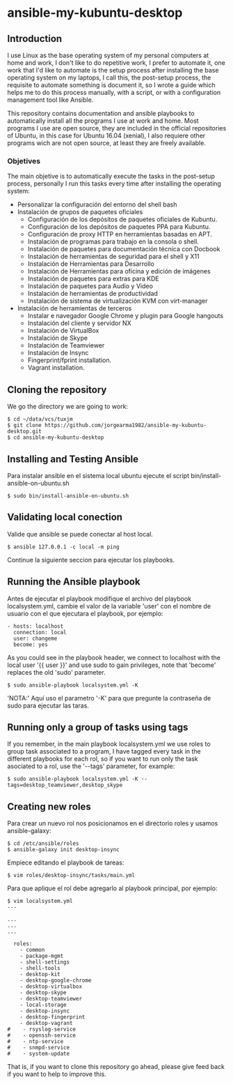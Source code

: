 # ansible-my-kubuntu-desktop

## Introduction

I use Linux as the base operating system of my personal computers at home and work, I don't like to do repetitive work, I prefer to automate it, one work that I'd like to automate is the setup process after installing the base operating system on my laptops, I call this, the post-setup process, the requisite to automate something is document it, so I wrote a guide which helps me to do this process manually, with a script, or with a configuration management tool like Ansible.

This repository contains documentation and ansible playbooks to automatically install all the programs I use at work and home. Most programs I use are open source, they are included in the official repositories of Ubuntu, in this case for Ubuntu 16.04 (xenial), I also requiere other programs wich are not open source, at least they are freely available.

### Objetives

The main objetive is to automatically execute the tasks in the post-setup process, personally I run this tasks every time after installing the operating system:

 * Personalizar la configuración del entorno del shell bash
 * Instalación de grupos de paquetes oficiales
   * Configuración de los depósitos de paquetes oficiales de Kubuntu.
   * Configuración de los depósitos de paquetes PPA para Kubuntu.
   * Configuración de proxy HTTP en herramientas basadas en APT.
   * Instalación de programas para trabajo en la consola o shell.
   * Instalación de paquetes para documentación técnica con Docbook
   * Instalación de herramientas de seguridad para el shell y X11
   * Instalación de Herramientas para Desarrollo
   * Instalación de Herramientas para oficina y edición de imágenes
   * Instalación de paquetes para extras para KDE
   * Instalación de paquetes para Audio y Video
   * Instalación de herramientas de productividad
   * Instalación de sistema de virtualización KVM con virt-manager
 * Instalación de herramientas de terceros
   * Instalar e navegador Google Chrome y plugin para Google hangouts
   * Instalación del cliente y servidor NX
   * Instalación de VirtualBox
   * Instalación de Skype
   * Instalación de Teamviewer
   * Instalación de Insync
   * Fingerprint/fprint installation.
   * Vagrant installation.

## Cloning the repository

We go the directory we are going to work:

```
$ cd ~/data/vcs/tuxjm
$ git clone https://github.com/jorgearma1982/ansible-my-kubuntu-desktop.git
$ cd ansible-my-kubuntu-desktop
```

## Installing and Testing Ansible

Para instalar ansible en el sistema local ubuntu ejecute el script bin/install-ansible-on-ubuntu.sh

```
$ sudo bin/install-ansible-on-ubuntu.sh
```

## Validating local conection

Valide que ansible se puede conectar al host local.

```
$ ansible 127.0.0.1 -c local -m ping
```

Continue la siguiente seccion para ejecutar los playbooks.

## Running the Ansible playbook

Antes de ejecutar el playbook modifique el archivo del playbook localsystem.yml, cambie el valor de la variable 'user' con el nombre de usuario con el que ejecutara el playbook, por ejemplo:

```
- hosts: localhost
  connection: local
  user: changeme
  become: yes
```

As you could see in the playbook header, we connect to localhost with the local user '{{ user }}' and use sudo to gain privileges, note that 'become' replaces the old 'sudo' parameter.

```
$ sudo ansible-playbook localsystem.yml -K
```

'NOTA:' Aquí uso el parametro '-K' para que pregunte la contraseña de sudo para ejecutar las taras.

## Running only a group of tasks using tags

If you remember, in the main playbook localsystem.yml we use roles to group task associated to a program, I have tagged every task in the different playbooks for each rol, so if you want to run only  the task asociated to a rol, use the '--tags' parameter, for example:


```
$ sudo ansible-playbook localsystem.yml -K --tags=desktop_teamviewer,desktop_skype
```

## Creating new roles

Para crear un nuevo rol nos posicionamos en el directorio roles y usamos ansible-galaxy:

```
$ cd /etc/ansible/roles
$ ansible-galaxy init desktop-insync
```

Empiece editando el playbook de tareas:

```
$ vim roles/desktop-insync/tasks/main.yml
```

Para que aplique el rol debe agregarlo al playbook principal, por ejemplo:

```
$ vim localsystem.yml
---

...
...
...

  roles:
    - common
    - package-mgmt
    - shell-settings
    - shell-tools
    - desktop-kit
    - desktop-google-chrome
    - desktop-virtualbox
    - desktop-skype
    - desktop-teamviewer
    - local-storage
    - desktop-insync
    - desktop-fingerprint
    - desktop-vagrant
#    - rsyslog-service
#    - openssh-service
#    - ntp-service
#    - snmpd-service
#    - system-update
```
That is, if you want to clone this repository go ahead, please give feed back if you want to help to improve this.
